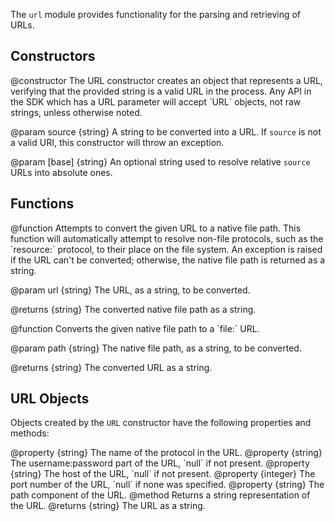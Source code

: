 <!-- contributed by Atul Varma [atul@mozilla.com]  -->
<!-- edited by Noelle Murata [fiveinchpixie@gmail.com]  -->


The `url` module provides functionality for the parsing and retrieving of URLs.

## Constructors ##

<api name="URL">
@constructor
  The URL constructor creates an object that represents a URL,  verifying that
  the provided string is a valid URL in the process.  Any API in the SDK which
  has a URL parameter will accept `URL` objects, not raw strings, unless
  otherwise noted.

@param source {string}
  A string to be converted into a URL. If `source` is not a valid URI, this
  constructor will throw an exception.

@param [base] {string}
  An optional string used to resolve relative `source` URLs into absolute ones.
</api>


## Functions ##

<api name="toFilename">
@function
  Attempts to convert the given URL to a native file path.  This function will
  automatically attempt to resolve non-file protocols, such as the `resource:`
  protocol, to their place on the file system. An exception is raised if the URL
  can't be converted; otherwise, the native file path is returned as a string.

@param url {string}
  The URL, as a string, to be converted.

@returns {string}
  The converted native file path as a string.
</api>

<api name="fromFilename">
@function
  Converts the given native file path to a `file:` URL.

@param path {string}
  The native file path, as a string, to be converted.

@returns {string}
  The converted URL as a string.
</api>


## URL Objects ##

Objects created by the `URL` constructor have the following properties and
methods:

<api name="scheme">
@property {string}
  The name of the protocol in the URL.
</api>

<api name="userPass">
@property {string}
  The username:password part of the URL, `null` if not present.
</api>

<api name="host">
@property {string}
  The host of the URL, `null` if not present.
</api>

<api name="port">
@property {integer}
  The port number of the URL, `null` if none was specified.
</api>

<api name="path">
@property {string}
  The path component of the URL.
</api>

<api name="toString">
@method
  Returns a string representation of the URL.
@returns {string}
  The URL as a string.
</api>
